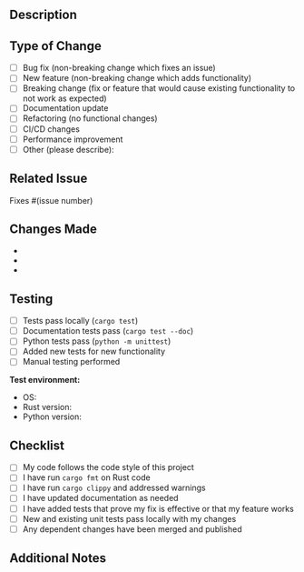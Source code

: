## Description

<!-- Provide a brief description of the changes in this PR -->

## Type of Change

<!-- Check the relevant box(es) -->

- [ ] Bug fix (non-breaking change which fixes an issue)
- [ ] New feature (non-breaking change which adds functionality)
- [ ] Breaking change (fix or feature that would cause existing functionality to not work as expected)
- [ ] Documentation update
- [ ] Refactoring (no functional changes)
- [ ] CI/CD changes
- [ ] Performance improvement
- [ ] Other (please describe):

## Related Issue

<!-- Link to the issue this PR addresses, if applicable -->

Fixes #(issue number)

## Changes Made

<!-- Provide a detailed list of changes -->

- 
- 
- 

## Testing

<!-- Describe the testing you've done -->

- [ ] Tests pass locally (`cargo test`)
- [ ] Documentation tests pass (`cargo test --doc`)
- [ ] Python tests pass (`python -m unittest`)
- [ ] Added new tests for new functionality
- [ ] Manual testing performed

**Test environment:**
- OS: 
- Rust version: 
- Python version: 

## Checklist

<!-- Ensure all items are complete -->

- [ ] My code follows the code style of this project
- [ ] I have run `cargo fmt` on Rust code
- [ ] I have run `cargo clippy` and addressed warnings
- [ ] I have updated documentation as needed
- [ ] I have added tests that prove my fix is effective or that my feature works
- [ ] New and existing unit tests pass locally with my changes
- [ ] Any dependent changes have been merged and published

## Additional Notes

<!-- Any additional information that reviewers should know -->
